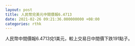 ```yaml
---
layout: post
title: 人民幣兌美元中間價報6.4713
date: 2021-02-26 09:21:36.000000000 +08:00
categories: rthk
---
```


人民幣中間價報6.4713兌1美元，較上交易日中間價下跌191點子。
